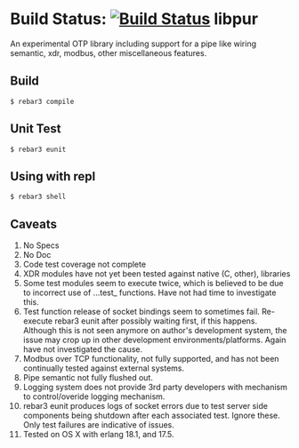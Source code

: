 Build Status:  [![Build Status](https://travis-ci.org/bkearns/libpur.svg?branch=master)](https://travis-ci.org/bkearns/libpur)
libpur
=====

An experimental OTP library including support for a pipe like wiring 
semantic, xdr, modbus, other miscellaneous features.

Build
-----

    $ rebar3 compile

Unit Test
---------

    $ rebar3 eunit

Using with repl
---------

    $ rebar3 shell

Caveats
-------

1. No Specs
2. No Doc
3. Code test coverage not complete
4. XDR modules have not yet been tested against native (C, other), libraries
5. Some test modules seem to execute twice, which is believed to be due to incorrect use of ...test_ functions. Have not had time to investigate this.
6. Test function release of socket bindings seem to sometimes fail. Re-execute rebar3 eunit after possibly waiting first, if this happens. Although this is not seen anymore on author's development system, the issue may crop up in other development environments/platforms. Again have not investigated the cause.
7. Modbus over TCP functionality, not fully supported, and has not been continually tested against external systems.
8. Pipe semantic not fully flushed out.
9. Logging system does not provide 3rd party developers with mechanism to control/overide logging mechanism.
10. rebar3 eunit produces logs of socket errors due to test server side components being shutdown after each associated test. Ignore these. Only test failures are indicative of issues.
11. Tested on OS X with erlang 18.1, and 17.5.


